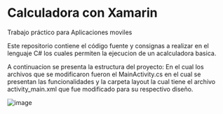 # Calculadora con Xamarin 
Trabajo práctico para Aplicaciones moviles

Este repositorio contiene  el  código fuente y consignas a realizar en el lenguaje C#
los cuales permiten la ejecucion de un acalculadora basica.

A continuacion se presenta la estructura del proyecto:
En el cual los archivos que se modificaron fueron el MainActivity.cs en el cual se presentan las funcionalidades y la carpeta layout la cual tiene el archivo activity_main.xml que fue modificado para su respectivo diseño.


![image](https://user-images.githubusercontent.com/66772757/187557222-5aa6ea71-6a6d-4654-a759-603d30501d63.png)

